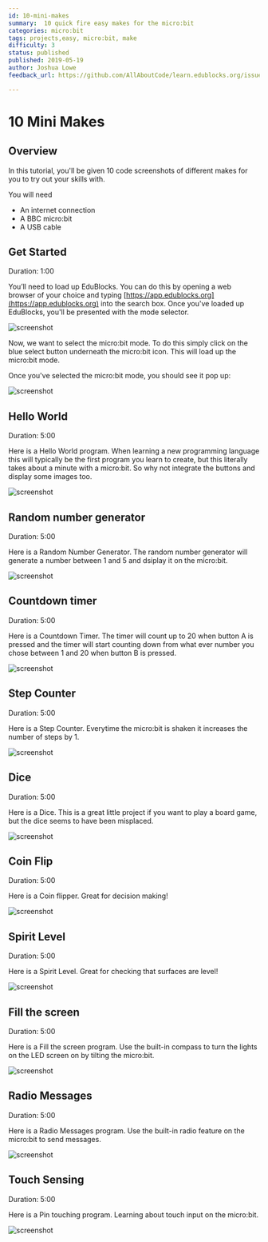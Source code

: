 ```yaml
---
id: 10-mini-makes
summary:  10 quick fire easy makes for the micro:bit
categories: micro:bit
tags: projects,easy, micro:bit, make
difficulty: 3
status: published
published: 2019-05-19
author: Joshua Lowe
feedback_url: https://github.com/AllAboutCode/learn.edublocks.org/issues

---
```


# 10 Mini Makes

## Overview

In this tutorial, you'll be given 10 code screenshots of different makes for you to try out your skills with.

You will need 
- An internet connection
- A BBC micro:bit
- A USB cable

## Get Started
Duration: 1:00

You’ll need to load up EduBlocks. You can do this by opening a web browser of your choice and typing [https://app.edublocks.org](https://app.edublocks.org) into the search box. Once you've loaded up EduBlocks, you'll be presented with the mode selector. 

![screenshot](https://i.ibb.co/tQ0JcTz/Screenshot-2019-04-14-edublocks.png)

Now, we want to select the micro:bit mode. To do this simply click on the blue select button underneath the micro:bit icon. This will load up the micro:bit mode.

Once you've selected the micro:bit mode, you should see it pop up:

![screenshot](https://i.ibb.co/93PHxFY/Screenshot-2019-04-14-edublocks-2.png)

## Hello World
Duration: 5:00

Here is a Hello World program. When learning a new programming language this will typically be the first program you learn to create, but this literally takes about a minute with a micro:bit. So why not integrate the buttons and display some images too.

![screenshot](https://micromag.cc/wp-content/uploads/2019/03/EduBlocks.png)

## Random number generator
Duration: 5:00

Here is a Random Number Generator. The random number generator will generate a number between 1 and 5 and dsiplay it on the micro:bit.

![screenshot](https://micromag.cc/wp-content/uploads/2019/03/EduBlocksDay2.png)

## Countdown timer
Duration: 5:00

Here is a Countdown Timer. The timer will count up to 20 when button A is pressed and the timer will start counting down from what ever number you chose between 1 and 20 when button B is pressed.

![screenshot](https://micromag.cc/wp-content/uploads/2019/03/EduBlocksDay3.png)

## Step Counter
Duration: 5:00

Here is a Step Counter. Everytime the micro:bit is shaken it increases the number of steps by 1.

![screenshot](https://micromag.cc/wp-content/uploads/2019/03/EduBlocksDay4.png)

## Dice
Duration: 5:00

Here is a Dice. This is a great little project if you want to play a board game, but the dice seems to have been misplaced. 

![screenshot](https://micromag.cc/wp-content/uploads/2019/03/EduBlocksDay5.png)

## Coin Flip
Duration: 5:00

Here is a Coin flipper. Great for decision making!

![screenshot](https://micromag.cc/wp-content/uploads/2019/03/EduBlocksDay6.png)

## Spirit Level
Duration: 5:00

Here is a Spirit Level. Great for checking that surfaces are level! 

![screenshot](https://micromag.cc/wp-content/uploads/2019/03/EduBlocksDay7.png)

## Fill the screen
Duration: 5:00

Here is a Fill the screen program. Use the built-in compass to turn the lights on the LED screen on by tilting the micro:bit.

![screenshot](https://micromag.cc/wp-content/uploads/2019/03/EduBlocksDay9.png)

## Radio Messages
Duration: 5:00

Here is a Radio Messages program. Use the built-in radio feature on the micro:bit to send messages.

![screenshot](https://micromag.cc/wp-content/uploads/2019/03/EduBlocksDay11.png)

## Touch Sensing
Duration: 5:00

Here is a Pin touching program. Learning about touch input on the micro:bit.

![screenshot](https://micromag.cc/wp-content/uploads/2019/03/edublocksday14-1.png)